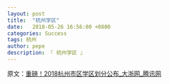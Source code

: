 ```yaml
---
layout: post
title:  "杭州学区"
date:   2018-05-26 16:56:00 +0800
categories: Success
tags: 杭州
author: pepe
description: 『 杭州学区 』
---
```




原文：[重磅！2018杭州市区学区划分公布_大浙网_腾讯网](http://zj.qq.com/a/20180402/026431.htm?qq=0&pt_src=3&ADUIN=494778200&ADSESSION=1522715282&ADTAG=CLIENT.QQ.5545_.0&ADPUBNO=26750)

























